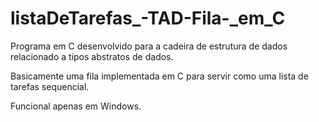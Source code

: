 # listaDeTarefas_-TAD-Fila-_em_C

Programa em C desenvolvido para a cadeira de estrutura de dados relacionado a tipos abstratos de dados.

Basicamente uma fila implementada em C para servir como uma lista de tarefas sequencial.

Funcional apenas em Windows.
